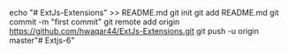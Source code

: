 echo "# ExtJs-Extensions" >> README.md
git init
git add README.md
git commit -m "first commit"
git remote add origin https://github.com/hwaqar44/ExtJs-Extensions.git
git push -u origin master"# Extjs-6" 
